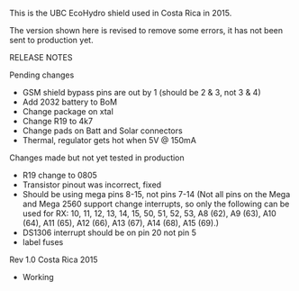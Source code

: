 This is the UBC EcoHydro shield used in Costa Rica in 2015.

The version shown here is revised to remove some errors, it has not been sent to production yet.

RELEASE NOTES

Pending changes
- GSM shield bypass pins are out by 1 (should be 2 & 3, not 3 & 4)
- Add 2032 battery to BoM
- Change package on xtal
- Change R19 to 4k7
- Change pads on Batt and Solar connectors
- Thermal, regulator gets hot when 5V @ 150mA

Changes made but not yet tested in production
- R19 change to 0805
- Transistor pinout was incorrect, fixed
- Should be using mega pins 8-15, not pins 7-14 (Not all pins on the Mega and Mega 2560 support change interrupts, so only the following can be used for RX: 10, 11, 12, 13, 14, 15, 50, 51, 52, 53, A8 (62), A9 (63), A10 (64), A11 (65), A12 (66), A13 (67), A14 (68), A15 (69).)
- DS1306 interrupt should be on pin 20 not pin 5
- label fuses

Rev 1.0 Costa Rica 2015
- Working

